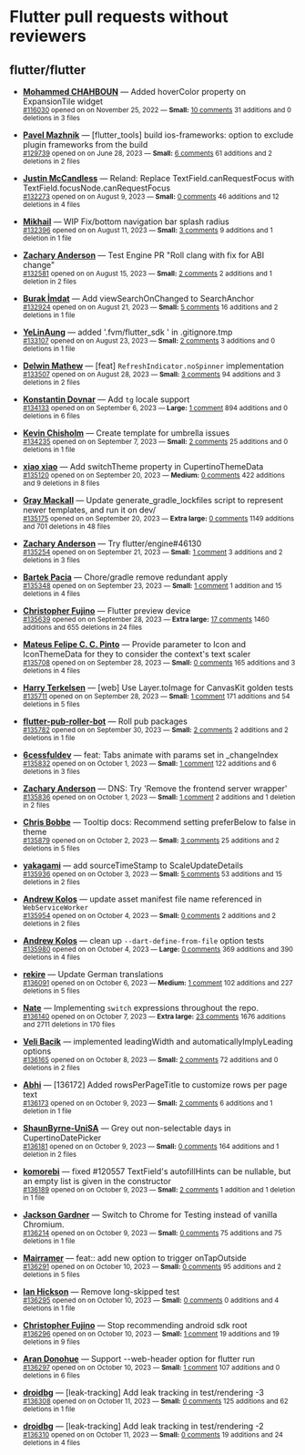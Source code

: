# Flutter pull requests without reviewers

## flutter/flutter

* **[Mohammed  CHAHBOUN](https://github.com/M97Chahboun)** &mdash; Added hoverColor property on ExpansionTile widget<br />
    <sub>[#116030](https://github.com/flutter/flutter/pull/116030) opened on on November 25, 2022 &mdash; **Small:** [10 comments](https://github.com/flutter/flutter/pull/116030) 31 additions and 0 deletions in 3 files</sub><br />

* **[Pavel Mazhnik](https://github.com/p-mazhnik)** &mdash; [flutter_tools] build ios-frameworks: option to exclude plugin frameworks from the build<br />
    <sub>[#129739](https://github.com/flutter/flutter/pull/129739) opened on on June 28, 2023 &mdash; **Small:** [6 comments](https://github.com/flutter/flutter/pull/129739) 61 additions and 2 deletions in 2 files</sub><br />

* **[Justin McCandless](https://github.com/justinmc)** &mdash; Reland: Replace TextField.canRequestFocus with TextField.focusNode.canRequestFocus<br />
    <sub>[#132273](https://github.com/flutter/flutter/pull/132273) opened on on August 9, 2023 &mdash; **Small:** [0 comments](https://github.com/flutter/flutter/pull/132273) 46 additions and 12 deletions in 4 files</sub><br />

* **[Mikhail](https://github.com/mishapark)** &mdash; WIP Fix/bottom navigation bar splash radius<br />
    <sub>[#132396](https://github.com/flutter/flutter/pull/132396) opened on on August 11, 2023 &mdash; **Small:** [3 comments](https://github.com/flutter/flutter/pull/132396) 9 additions and 1 deletion in 1 file</sub><br />

* **[Zachary Anderson](https://github.com/zanderso)** &mdash; Test Engine PR "Roll clang with fix for ABI change"<br />
    <sub>[#132581](https://github.com/flutter/flutter/pull/132581) opened on on August 15, 2023 &mdash; **Small:** [2 comments](https://github.com/flutter/flutter/pull/132581) 2 additions and 1 deletion in 2 files</sub><br />

* **[Burak İmdat](https://github.com/burakJs)** &mdash; Add viewSearchOnChanged to SearchAnchor<br />
    <sub>[#132924](https://github.com/flutter/flutter/pull/132924) opened on on August 21, 2023 &mdash; **Small:** [5 comments](https://github.com/flutter/flutter/pull/132924) 16 additions and 2 deletions in 1 file</sub><br />

* **[YeLinAung](https://github.com/b14cknc0d3)** &mdash; added '.fvm/flutter_sdk ' in .gitignore.tmp<br />
    <sub>[#133107](https://github.com/flutter/flutter/pull/133107) opened on on August 23, 2023 &mdash; **Small:** [2 comments](https://github.com/flutter/flutter/pull/133107) 3 additions and 0 deletions in 1 file</sub><br />

* **[Delwin Mathew](https://github.com/opxdelwin)** &mdash; [feat] `RefreshIndicator.noSpinner` implementation<br />
    <sub>[#133507](https://github.com/flutter/flutter/pull/133507) opened on on August 28, 2023 &mdash; **Small:** [3 comments](https://github.com/flutter/flutter/pull/133507) 94 additions and 3 deletions in 2 files</sub><br />

* **[Konstantin Dovnar](https://github.com/Vorkytaka)** &mdash; Add `tg` locale support<br />
    <sub>[#134133](https://github.com/flutter/flutter/pull/134133) opened on on September 6, 2023 &mdash; **Large:** [1 comment](https://github.com/flutter/flutter/pull/134133) 894 additions and 0 deletions in 6 files</sub><br />

* **[Kevin Chisholm](https://github.com/itsjustkevin)** &mdash; Create template for umbrella issues<br />
    <sub>[#134235](https://github.com/flutter/flutter/pull/134235) opened on on September 7, 2023 &mdash; **Small:** [2 comments](https://github.com/flutter/flutter/pull/134235) 25 additions and 0 deletions in 1 file</sub><br />

* **[xiao xiao](https://github.com/xiaoxiaowesley)** &mdash; Add switchTheme property in CupertinoThemeData <br />
    <sub>[#135120](https://github.com/flutter/flutter/pull/135120) opened on on September 20, 2023 &mdash; **Medium:** [0 comments](https://github.com/flutter/flutter/pull/135120) 422 additions and 9 deletions in 8 files</sub><br />

* **[Gray Mackall](https://github.com/gmackall)** &mdash; Update generate_gradle_lockfiles script to represent newer templates, and run it on dev/<br />
    <sub>[#135175](https://github.com/flutter/flutter/pull/135175) opened on on September 20, 2023 &mdash; **Extra large:** [0 comments](https://github.com/flutter/flutter/pull/135175) 1149 additions and 701 deletions in 48 files</sub><br />

* **[Zachary Anderson](https://github.com/zanderso)** &mdash; Try flutter/engine#46130<br />
    <sub>[#135254](https://github.com/flutter/flutter/pull/135254) opened on on September 21, 2023 &mdash; **Small:** [1 comment](https://github.com/flutter/flutter/pull/135254) 3 additions and 2 deletions in 3 files</sub><br />

* **[Bartek Pacia](https://github.com/bartekpacia)** &mdash; Chore/gradle remove redundant apply<br />
    <sub>[#135348](https://github.com/flutter/flutter/pull/135348) opened on on September 23, 2023 &mdash; **Small:** [1 comment](https://github.com/flutter/flutter/pull/135348) 1 addition and 15 deletions in 4 files</sub><br />

* **[Christopher Fujino](https://github.com/christopherfujino)** &mdash; Flutter preview device<br />
    <sub>[#135639](https://github.com/flutter/flutter/pull/135639) opened on on September 28, 2023 &mdash; **Extra large:** [17 comments](https://github.com/flutter/flutter/pull/135639) 1460 additions and 655 deletions in 24 files</sub><br />

* **[Mateus Felipe C. C. Pinto](https://github.com/mateusfccp)** &mdash; Provide parameter to Icon and IconThemeData for they to consider the context's text scaler<br />
    <sub>[#135708](https://github.com/flutter/flutter/pull/135708) opened on on September 28, 2023 &mdash; **Small:** [0 comments](https://github.com/flutter/flutter/pull/135708) 165 additions and 3 deletions in 4 files</sub><br />

* **[Harry Terkelsen](https://github.com/harryterkelsen)** &mdash; [web] Use Layer.toImage for CanvasKit golden tests<br />
    <sub>[#135711](https://github.com/flutter/flutter/pull/135711) opened on on September 28, 2023 &mdash; **Small:** [1 comment](https://github.com/flutter/flutter/pull/135711) 171 additions and 54 deletions in 5 files</sub><br />

* **[flutter-pub-roller-bot](https://github.com/flutter-pub-roller-bot)** &mdash; Roll pub packages<br />
    <sub>[#135782](https://github.com/flutter/flutter/pull/135782) opened on on September 30, 2023 &mdash; **Small:** [2 comments](https://github.com/flutter/flutter/pull/135782) 2 additions and 2 deletions in 1 file</sub><br />

* **[6cessfuldev](https://github.com/6cessfuldev)** &mdash; feat: Tabs animate with params set in _changeIndex<br />
    <sub>[#135832](https://github.com/flutter/flutter/pull/135832) opened on on October 1, 2023 &mdash; **Small:** [1 comment](https://github.com/flutter/flutter/pull/135832) 122 additions and 6 deletions in 3 files</sub><br />

* **[Zachary Anderson](https://github.com/zanderso)** &mdash; DNS: Try 'Remove the frontend server wrapper'<br />
    <sub>[#135836](https://github.com/flutter/flutter/pull/135836) opened on on October 1, 2023 &mdash; **Small:** [1 comment](https://github.com/flutter/flutter/pull/135836) 2 additions and 1 deletion in 2 files</sub><br />

* **[Chris Bobbe](https://github.com/chrisbobbe)** &mdash; Tooltip docs: Recommend setting preferBelow to false in theme<br />
    <sub>[#135879](https://github.com/flutter/flutter/pull/135879) opened on on October 2, 2023 &mdash; **Small:** [3 comments](https://github.com/flutter/flutter/pull/135879) 25 additions and 2 deletions in 5 files</sub><br />

* **[yakagami](https://github.com/yakagami)** &mdash; add sourceTimeStamp to ScaleUpdateDetails<br />
    <sub>[#135936](https://github.com/flutter/flutter/pull/135936) opened on on October 3, 2023 &mdash; **Small:** [5 comments](https://github.com/flutter/flutter/pull/135936) 53 additions and 15 deletions in 2 files</sub><br />

* **[Andrew Kolos](https://github.com/andrewkolos)** &mdash; update asset manifest file name referenced in `WebServiceWorker`<br />
    <sub>[#135954](https://github.com/flutter/flutter/pull/135954) opened on on October 4, 2023 &mdash; **Small:** [0 comments](https://github.com/flutter/flutter/pull/135954) 2 additions and 2 deletions in 2 files</sub><br />

* **[Andrew Kolos](https://github.com/andrewkolos)** &mdash; clean up `--dart-define-from-file` option tests<br />
    <sub>[#135980](https://github.com/flutter/flutter/pull/135980) opened on on October 4, 2023 &mdash; **Large:** [0 comments](https://github.com/flutter/flutter/pull/135980) 369 additions and 390 deletions in 4 files</sub><br />

* **[rekire](https://github.com/rekire)** &mdash; Update German translations<br />
    <sub>[#136091](https://github.com/flutter/flutter/pull/136091) opened on on October 6, 2023 &mdash; **Medium:** [1 comment](https://github.com/flutter/flutter/pull/136091) 102 additions and 227 deletions in 5 files</sub><br />

* **[Nate](https://github.com/nate-thegrate)** &mdash; Implementing `switch` expressions throughout the repo.<br />
    <sub>[#136140](https://github.com/flutter/flutter/pull/136140) opened on on October 7, 2023 &mdash; **Extra large:** [23 comments](https://github.com/flutter/flutter/pull/136140) 1676 additions and 2711 deletions in 170 files</sub><br />

* **[Veli Bacik](https://github.com/VB10)** &mdash; implemented leadingWidth and automaticallyImplyLeading options <br />
    <sub>[#136165](https://github.com/flutter/flutter/pull/136165) opened on on October 8, 2023 &mdash; **Small:** [2 comments](https://github.com/flutter/flutter/pull/136165) 72 additions and 0 deletions in 2 files</sub><br />

* **[Abhi](https://github.com/gitabhisingh)** &mdash; [136172] Added rowsPerPageTitle to customize rows per page text <br />
    <sub>[#136173](https://github.com/flutter/flutter/pull/136173) opened on on October 9, 2023 &mdash; **Small:** [2 comments](https://github.com/flutter/flutter/pull/136173) 6 additions and 1 deletion in 1 file</sub><br />

* **[ShaunByrne-UniSA](https://github.com/ShaunByrne-UniSA)** &mdash; Grey out non-selectable days in CupertinoDatePicker<br />
    <sub>[#136181](https://github.com/flutter/flutter/pull/136181) opened on on October 9, 2023 &mdash; **Small:** [0 comments](https://github.com/flutter/flutter/pull/136181) 164 additions and 1 deletion in 2 files</sub><br />

* **[komorebi](https://github.com/windy-Dandelion)** &mdash; fixed #120557 TextField's autofillHints can be nullable, but an empty list is given in the constructor<br />
    <sub>[#136189](https://github.com/flutter/flutter/pull/136189) opened on on October 9, 2023 &mdash; **Small:** [2 comments](https://github.com/flutter/flutter/pull/136189) 1 addition and 1 deletion in 1 file</sub><br />

* **[Jackson Gardner](https://github.com/eyebrowsoffire)** &mdash; Switch to Chrome for Testing instead of vanilla Chromium.<br />
    <sub>[#136214](https://github.com/flutter/flutter/pull/136214) opened on on October 9, 2023 &mdash; **Small:** [0 comments](https://github.com/flutter/flutter/pull/136214) 75 additions and 75 deletions in 1 file</sub><br />

* **[Mairramer](https://github.com/Mairramer)** &mdash; feat:: add new option to trigger onTapOutside<br />
    <sub>[#136291](https://github.com/flutter/flutter/pull/136291) opened on on October 10, 2023 &mdash; **Small:** [0 comments](https://github.com/flutter/flutter/pull/136291) 95 additions and 2 deletions in 5 files</sub><br />

* **[Ian Hickson](https://github.com/Hixie)** &mdash; Remove long-skipped test<br />
    <sub>[#136295](https://github.com/flutter/flutter/pull/136295) opened on on October 10, 2023 &mdash; **Small:** [0 comments](https://github.com/flutter/flutter/pull/136295) 0 additions and 4 deletions in 1 file</sub><br />

* **[Christopher Fujino](https://github.com/christopherfujino)** &mdash; Stop recommending android sdk root<br />
    <sub>[#136296](https://github.com/flutter/flutter/pull/136296) opened on on October 10, 2023 &mdash; **Small:** [1 comment](https://github.com/flutter/flutter/pull/136296) 19 additions and 19 deletions in 9 files</sub><br />

* **[Aran Donohue](https://github.com/aran)** &mdash; Support --web-header option for flutter run<br />
    <sub>[#136297](https://github.com/flutter/flutter/pull/136297) opened on on October 10, 2023 &mdash; **Small:** [1 comment](https://github.com/flutter/flutter/pull/136297) 107 additions and 0 deletions in 6 files</sub><br />

* **[droidbg](https://github.com/droidbg)** &mdash; [leak-tracking] Add leak tracking in test/rendering -3<br />
    <sub>[#136308](https://github.com/flutter/flutter/pull/136308) opened on on October 11, 2023 &mdash; **Small:** [0 comments](https://github.com/flutter/flutter/pull/136308) 125 additions and 62 deletions in 1 file</sub><br />

* **[droidbg](https://github.com/droidbg)** &mdash; [leak-tracking] Add leak tracking in test/rendering -2<br />
    <sub>[#136310](https://github.com/flutter/flutter/pull/136310) opened on on October 11, 2023 &mdash; **Small:** [0 comments](https://github.com/flutter/flutter/pull/136310) 19 additions and 24 deletions in 4 files</sub><br />

